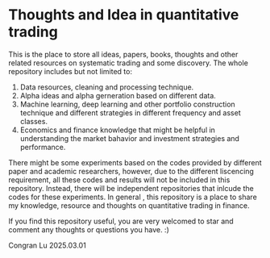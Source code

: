 # Thoughts and Idea in quantitative trading
This is the place to store all ideas, papers, books, thoughts and other related resources on systematic trading and some discovery. 
The whole repository includes but not limited to:
1. Data resources, cleaning and processing technique. 
2. Alpha ideas and alpha gerneration based on different data.
3. Machine learning, deep learning and other portfolio construction technique and different strategies in different frequency and asset classes.
4. Economics and finance knowledge that might be helpful in understanding the market bahavior and investment strategies and performance.


There might be some experiments based on the codes provided by different paper and academic researchers, however, due to the different liscencing requirement, all these codes and results will not be included in this repository. Instead, there will be independent repositories that inlcude the codes for these experiments. In general , this repository is a place to share my knowledge, resource and thoughts on quantitative trading in finance. 

If you find this repository useful, you are very welcomed to star and comment any thoughts or questions you have. :)

Congran Lu
2025.03.01
